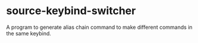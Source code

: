# source-keybind-switcher
A program to generate alias chain command to make different commands in the same keybind.
